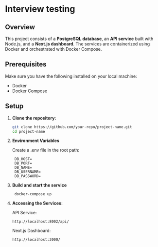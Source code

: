 # Interview testing

## Overview

This project consists of a **PostgreSQL database**, an **API service** built with Node.js, and a **Next.js dashboard**. The services are containerized using Docker and orchestrated with Docker Compose.

## Prerequisites

Make sure you have the following installed on your local machine:

- Docker
- Docker Compose

## Setup

1. **Clone the repository:**

   ```bash
   git clone https://github.com/your-repo/project-name.git
   cd project-name
   ```

2. **Environment Variables**

   Create a .env file in the root path:

   ```
    DB_HOST=
    DB_PORT=
    DB_NAME=
    DB_USERNAME=
    DB_PASSWORD=
   ```

3. **Build and start the service**

   ```
    docker-compose up
   ```

4. **Accessing the Services:**

   API Service:

   ```
   http://localhost:8002/api/
   ```

   Next.js Dashboard:

   ```
   http://localhost:3000/
   ```

